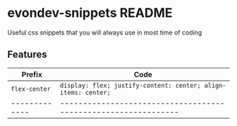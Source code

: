 # evondev-snippets README

Useful css snippets that you will always use in most time of coding

## Features

| Prefix        | Code                                                           |
| ------------- | -------------------------------------------------------------- |
| `flex-center` | `display: flex; justify-content: center; align-items: center;` |
| ------------- | -------------------------------------------------------------- |
